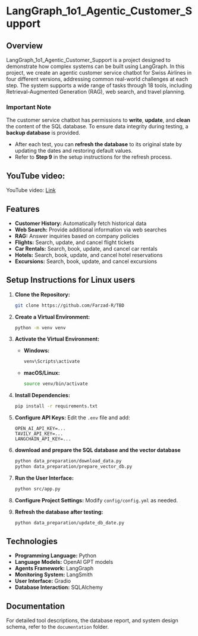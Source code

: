 # LangGraph_1o1_Agentic_Customer_Support

## Overview
LangGraph_1o1_Agentic_Customer_Support is a project designed to demonstrate how complex systems can be built using LangGraph. In this project, we create an agentic customer service chatbot for Swiss Airlines in four different versions, addressing common real-world challenges at each step. The system supports a wide range of tasks through 18 tools, including Retrieval-Augmented Generation (RAG), web search, and travel planning.

### **Important Note**  

The customer service chatbot has permissions to **write**, **update**, and **clean** the content of the SQL database. To ensure data integrity during testing, a **backup database** is provided.  

- After each test, you can **refresh the database** to its original state by updating the dates and restoring default values.  
- Refer to **Step 9** in the setup instructions for the refresh process.  

## YouTube video:

YouTube video: [Link](TBD)

## Features
- **Customer History:** Automatically fetch historical data
- **Web Search:** Provide additional information via web searches
- **RAG:** Answer inquiries based on company policies
- **Flights:** Search, update, and cancel flight tickets
- **Car Rentals:** Search, book, update, and cancel car rentals
- **Hotels:** Search, book, update, and cancel hotel reservations
- **Excursions:** Search, book, update, and cancel excursions

## Setup Instructions for Linux users
1. **Clone the Repository:**
   ```bash
   git clone https://github.com/Farzad-R/TBD
   ```

2. **Create a Virtual Environment:**
   ```bash
   python -m venv venv
   ```

3. **Activate the Virtual Environment:**
   - **Windows:**
     ```bash
     venv\Scripts\activate
     ```
   - **macOS/Linux:**
     ```bash
     source venv/bin/activate
     ```

4. **Install Dependencies:**
   ```bash
   pip install -r requirements.txt
   ```

5. **Configure API Keys:**
   Edit the `.env` file and add:
   ```
   OPEN_AI_API_KEY=...
   TAVILY_API_KEY=...
   LANGCHAIN_API_KEY=...
   ```

6. **download and prepare the SQL database and the vector database**
   ```bash
   python data_preparation/download_data.py
   python data_preparation/prepare_vector_db.py
   ```

7. **Run the User Interface:**
   ```bash
   python src/app.py
   ```

8. **Configure Project Settings:**
   Modify `config/config.yml` as needed.

9. **Refresh the database after testing:**
   ```bash
   python data_preparation/update_db_date.py
   ```

## Technologies
- **Programming Language:** Python
- **Language Models:** OpenAI GPT models
- **Agents Framework:** LangGraph
- **Monitoring System:** LangSmith
- **User Interface:** Gradio
- **Database Interaction:** SQLAlchemy

## Documentation
For detailed tool descriptions, the database report, and system design schema, refer to the `documentation` folder.